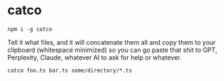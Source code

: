 # catco

```
npm i -g catco
```

Tell it what files, and it will concatenate them all and copy them to your clipboard (whitespace minimized) so you can go paste that shit to GPT, Perplexity, Claude, whatever AI to ask for help or whatever.

```
catco foo.ts bar.ts some/directory/*.ts
```
